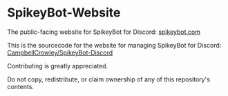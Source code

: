 # SpikeyBot-Website
The public-facing website for SpikeyBot for Discord: [spikeybot.com](https://www.spikeybot.com/)

This is the sourcecode for the website for managing SpikeyBot for Discord: [CampbellCrowley/SpikeyBot-Discord](https://github.com/CampbellCrowley/SpikeyBot-Discord)

Contributing is greatly appreciated.

Do not copy, redistribute, or claim ownership of any of this repository's contents.

